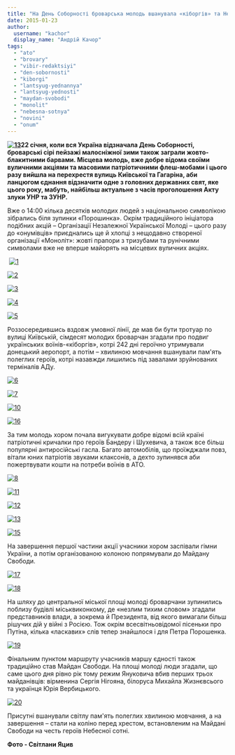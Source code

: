 ```yaml
---
title: "На День Соборності броварська молодь вшанувала «кіборгів» та Небесну сотню, - ФОТО"
date: 2015-01-23
author: 
  username: "kachor"
  display_name: "Андрій Качор"
tags: 
  - "ato"
  - "brovary"
  - "vibir-redaktsiyi"
  - "den-sobornosti"
  - "kiborgi"
  - "lantsyug-yednannya"
  - "lantsyug-yednosti"
  - "maydan-svobodi"
  - "monolit"
  - "nebesna-sotnya"
  - "novini"
  - "onum"
---
```


**[![13](https://mpz.brovary.org/wp-content/uploads/2015/01/131.jpg)](https://mpz.brovary.org/wp-content/uploads/2015/01/131.jpg)22 січня, коли вся Україна відзначала День Соборності, броварські сірі пейзажі малосніжної зими також заграли жовто-блакитними барвами. Місцева молодь, вже добре відома своїми вуличними акціями та масовими патріотичними флеш-мобами і цього разу вийшла на перехрестя вулиць Київської та Гагаріна, аби ланцюгом єднання відзначити одне з головних державних свят, яке цього року, мабуть, найбільш актуальне з часів проголошення Акту злуки УНР та ЗУНР.**

Вже о 14:00 кілька десятків молодих людей з національною символікою зібрались біля зупинки «Порошинка». Окрім традиційного ініціатора подібних акцій – Організації Незалежної Української Молоді – цього разу до «онумівців» приєднались ще й хлопці з нещодавно створеної організації «Моноліт»: жовті прапори з тризубами та рунічними символами вже не вперше майорять на місцевих вуличних акціях.

 [![1](https://mpz.brovary.org/wp-content/uploads/2015/01/14.jpg)](https://mpz.brovary.org/wp-content/uploads/2015/01/14.jpg)

[![2](https://mpz.brovary.org/wp-content/uploads/2015/01/23.jpg)](https://mpz.brovary.org/wp-content/uploads/2015/01/23.jpg)

[![3](https://mpz.brovary.org/wp-content/uploads/2015/01/33.jpg)](https://mpz.brovary.org/wp-content/uploads/2015/01/33.jpg)

[![4](https://mpz.brovary.org/wp-content/uploads/2015/01/43.jpg)](https://mpz.brovary.org/wp-content/uploads/2015/01/43.jpg)

[![5](https://mpz.brovary.org/wp-content/uploads/2015/01/53.jpg)](https://mpz.brovary.org/wp-content/uploads/2015/01/53.jpg)

Роззосередившись вздовж умовної лінії, де мав би бути тротуар по вулиці Київській, сімдесят молодих броварчан згадали про подвиг українських воїнів-«кіборгів», котрі 242 дні героїчно утримували донецький аеропорт, а потім – хвилиною мовчання вшанували пам'ять полеглих героїв, котрі назавжди лишились під завалами зруйнованих терміналів АДу.

[![6](https://mpz.brovary.org/wp-content/uploads/2015/01/63.jpg)](https://mpz.brovary.org/wp-content/uploads/2015/01/63.jpg)

[![7](https://mpz.brovary.org/wp-content/uploads/2015/01/72.jpg)](https://mpz.brovary.org/wp-content/uploads/2015/01/72.jpg)

[![10](https://mpz.brovary.org/wp-content/uploads/2015/01/101.jpg)](https://mpz.brovary.org/wp-content/uploads/2015/01/101.jpg)

[![16](https://mpz.brovary.org/wp-content/uploads/2015/01/16.jpg)](https://mpz.brovary.org/wp-content/uploads/2015/01/16.jpg)

За тим молодь хором почала вигукувати добре відомі всій країні патріотичні кричалки про героїв Бандеру і Шухевича, а також все більш популярні антиросійські гасла. Багато автомобілів, що проїжджали повз, вітали юних патріотів звуками клаксонів, а дехто зупинявся аби пожертвувати кошти на потреби воїнів в АТО.

[![8](https://mpz.brovary.org/wp-content/uploads/2015/01/81.jpg)](https://mpz.brovary.org/wp-content/uploads/2015/01/81.jpg)

[![11](https://mpz.brovary.org/wp-content/uploads/2015/01/112.jpg)](https://mpz.brovary.org/wp-content/uploads/2015/01/112.jpg)

[![12](https://mpz.brovary.org/wp-content/uploads/2015/01/122.jpg)](https://mpz.brovary.org/wp-content/uploads/2015/01/122.jpg)

[![13](https://mpz.brovary.org/wp-content/uploads/2015/01/132.jpg)](https://mpz.brovary.org/wp-content/uploads/2015/01/132.jpg)

[![15](https://mpz.brovary.org/wp-content/uploads/2015/01/15.jpg)](https://mpz.brovary.org/wp-content/uploads/2015/01/15.jpg)

На завершення першої частини акції учасники хором заспівали гімни України, а потім організованою колоною попрямували до Майдану Свободи.

[![17](https://mpz.brovary.org/wp-content/uploads/2015/01/17.jpg)](https://mpz.brovary.org/wp-content/uploads/2015/01/17.jpg)

[![18](https://mpz.brovary.org/wp-content/uploads/2015/01/18.jpg)](https://mpz.brovary.org/wp-content/uploads/2015/01/18.jpg)

На шляху до центральної міської площі молоді броварчани зупинились поблизу будівлі міськвиконкому, де «незлим тихим словом» згадали представників влади, а зокрема й Президента, від якого вимагали більш рішучих дій у війні з Росією. Тож окрім всесвітньовідомої пісеньки про Путіна, кілька «ласкавих» слів тепер знайшлося і для Петра Порошенка.

[![19](https://mpz.brovary.org/wp-content/uploads/2015/01/19.jpg)](https://mpz.brovary.org/wp-content/uploads/2015/01/19.jpg)

Фінальним пунктом маршруту учасників маршу єдності також традиційно став Майдан Свободи. На площі молоді люди згадали, що саме цього дня рівно рік тому режим Януковича вбив перших трьох майданівців: вірменина Сергія Нігояна, білоруса Михайла Жизнєвсього та українця Юрія Вербицького.

[![20](https://mpz.brovary.org/wp-content/uploads/2015/01/20.jpg)](https://mpz.brovary.org/wp-content/uploads/2015/01/20.jpg)

Присутні вшанували світлу пам'ять полеглих хвилиною мовчання, а на завершення – стали на коліно перед хрестом, встановленим на Майдані Свободи на честь героїв Небесної сотні.

**Фото - Світлани Яцив**
